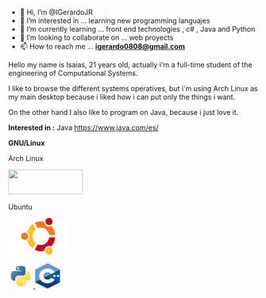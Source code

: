 - 👋 Hi, I’m @IGerardoJR
- 👀 I’m interested in ... learning new programming languajes
- 🌱 I’m currently learning ... front end technologies , c# , Java and Python
- 💞️ I’m looking to collaborate on ... web proyects
- 📫 How to reach me ... **igerardo0808@gmail.com**


Hello my name is Isaias, 21 years old, actually i'm a full-time student of the engineering of 
Computational Systems.

I like to browse the different systems operatives, but i'm using Arch Linux as my main desktop
because i liked how i can put only the things i want.

On the other hand I also like to program on Java, because i just love it.

**Interested in :**
Java
https://www.java.com/es/

**GNU/Linux**
  
Arch Linux            
<!-- 
![https://archlinux.org/](https://archlinux.org/static/logos/archlinux-logo-dark-90dpi.ebdee92a15b3.png) # Para poner imagenes sin hipervinculo
--->
<!-- El siguiente link es un ejemplo de como poner imagenes con hypervinculo-->
[<img src="https://archlinux.org/static/logos/archlinux-logo-dark-90dpi.ebdee92a15b3.png" width="150" height="50"/>](https://archlinux.org/) 

Ubuntu

[<img src="https://github.com/IGerardoJR/testImages/blob/main/ImagenesGit/bugbuntu.png" width="120" height="75" />](https://ubuntu.com/download)
<!-- 
**Programing Languajes**

Python

[<img src="https://github.com/IGerardoJR/testImages/blob/main/ImagenesGit/python.svg" width="50" height="50" />](https://www.python.org/)


C++

[<img src="https://github.com/IGerardoJR/testImages/blob/main/ImagenesGit/cppPng.png" width="50" height="50" />](https://www.w3schools.com/CPP/default.asp)

Java 

[<img src="https://github.com/IGerardoJR/testImages/blob/main/ImagenesGit/javaTransparente.png" width="50" height="50" />](https://www.geeksforgeeks.org/java/)

Bash

[<img src="https://github.com/IGerardoJR/testImages/blob/main/ImagenesGit/gnu.svg" width="50" height="50" />](https://www.w3schools.io/terminal/bash-tutorials/)
-->
<p dir="auto" align="left">
  <!-- Python -->
  <a href="https://www.python.org/" rel="nofollow">
    <img src="https://github.com/IGerardoJR/testImages/blob/main/ImagenesGit/python.svg" width="50" height="50" alt="python">  
  </a>
  <!-- C++ -->
  <a href="https://www.w3schools.com/CPP/default.asp" rel="nofollow">
    <img src="https://github.com/IGerardoJR/testImages/blob/main/ImagenesGit/cppPng.png" width="50" height="50" alt="cpp">
  </a>
  
<!---
IGerardoJR/IGerardoJR is a ✨ special ✨ repository because its `README.md` (this file) appears on your GitHub profile.
You can click the Preview link to take a look at your changes.
--->



